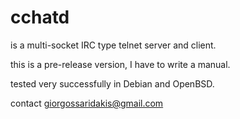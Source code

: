 # cchatd

is a multi-socket IRC type telnet server and client.

this is a pre-release version, I have to write a manual.

tested very successfully in Debian and OpenBSD.

contact giorgossaridakis@gmail.com

